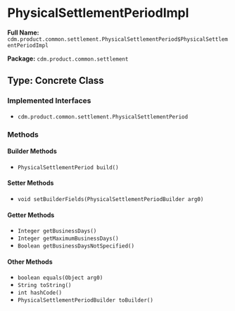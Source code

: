 # PhysicalSettlementPeriodImpl

**Full Name:** `cdm.product.common.settlement.PhysicalSettlementPeriod$PhysicalSettlementPeriodImpl`

**Package:** `cdm.product.common.settlement`

## Type: Concrete Class

### Implemented Interfaces

- `cdm.product.common.settlement.PhysicalSettlementPeriod`

### Methods

#### Builder Methods

- `PhysicalSettlementPeriod build()`

#### Setter Methods

- `void setBuilderFields(PhysicalSettlementPeriodBuilder arg0)`

#### Getter Methods

- `Integer getBusinessDays()`
- `Integer getMaximumBusinessDays()`
- `Boolean getBusinessDaysNotSpecified()`

#### Other Methods

- `boolean equals(Object arg0)`
- `String toString()`
- `int hashCode()`
- `PhysicalSettlementPeriodBuilder toBuilder()`

